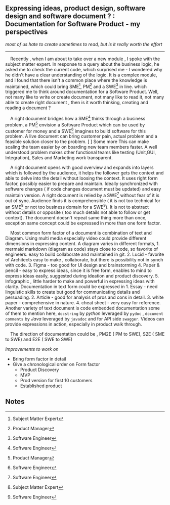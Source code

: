 ## Expressing ideas, product design, software design and software document ? : Documentation for Software Product - my perspectives
_most of us hate to create sometimes to read, but is it really worth the effort_

---

&nbsp; &nbsp; Recently , when I am about to take over a new module , I spoke with the subject matter expert. In response to a query about the business logic, he asked me to check the current code, which surprised me - I wondered why he didn't have a clear understanding of the logic. It is a complex module, and I found that there isn't a common place where the knowledge is maintained, which could bring SME[^1], PM[^2] and a SWE[^3] in line. which triggered me to think around documentation for a Software Product. Well, not many like to write or create document, not many like to read it, not many able to create right document , then is it worth thinking, creating and reading a document ?


&nbsp; &nbsp; A right document bridges how a SME[^3] thinks through a business problem, a PM[^2] envision a Software Product which can be used by customer for money and a SWE[^3] imagines to build software for this problem. A live document can bring customer pain, actual problem and a feasible solution closer to the problem. [ ] Some more This can make scaling the team easier by on boarding new team members faster. A well understood problem makes other functional teams like testing (Unit,GUI, Integration), Sales and Marketing work transparent.

&nbsp; &nbsp; A right document opens with good overview and expands into layers which is followed by the audience, it helps the follower gets the context and able to delve into the detail without loosing the context. It uses right form factor, possibly easier to prepare and maintain. Ideally synchronized with software changes ( if code changes document must be updated) and easy maintain version. A right document is relied by a SWE[^3] without fear of it is out of sync. Audience  finds it is comprehensible ( it is not too technical for an SME[^1] or not too business domain for a SWE[^3]). It is not to abstract without details or opposite ( too much details not able to follow or get context). The document doesn't repeat same thing more than once, exception same concept could be expressed in more than one form factor.


&nbsp; &nbsp; Most common form factor of a document is combination of text and Diagram. Using multi media especially video could provide  different dimensions in expressing content. A diagram varies in different formats, 1. mermaid  markdown (diagram as code) stays close to code, so favorite of engineers. easy to build collaborate and maintained in git. 2. Lucid - favorite of Architects easy to make , collaborate, but there is possibility not in synch with code. 3. Figma - too good for UI design and brainstorming 4. Paper & pencil - easy to express ideas, since it is free form, enables to mind to express ideas easily, suggested during ideation and product discovery. 5. Infographic , little harder to make and powerful in expressing ideas with clarity.   Documentation in text form could be expressed in 1. Essay - need linguistic skills to create but good for communicating details and persuading. 2. Article - good for analysis of pros and cons in detail. 3. white paper - comprehensive in nature. 4. cheat sheet - very easy for reference.  Another variety of text document is code embedded documentation some of them to mention here, `docstring` by _python_ leveraged by `pydoc` , `document comments` by _Java_ leveraged by `javadoc` and for API side `swagger`. Videos can provide expressions in action, especially in product walk through. 

&nbsp; &nbsp; The direction of documentation could be , PM2E ( PM to SWE), S2E ( SME to SWE) and E2E ( SWE to SWE)
  

_Improvements to work on_
* Bring form factor in detail
* Give a chronological order on Form factor
  * Product Discovery
  * MVP
  * Prod version for first 10 customers
  * Established product

## Notes
[^1]: Subject Matter Expert
[^2]: Product Manager 
[^3]: Software Engineer
